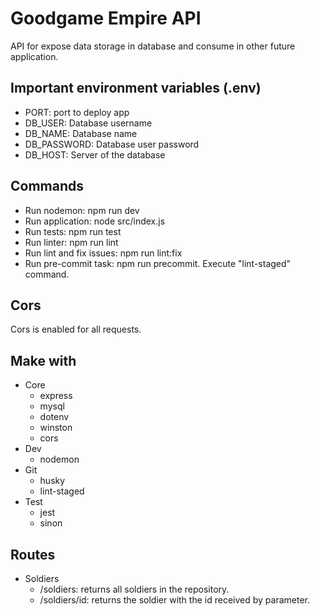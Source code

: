 # Goodgame Empire API

API for expose data storage in database and consume in other future application.

## Important environment variables (.env)

* PORT: port to deploy app
* DB_USER: Database username
* DB_NAME: Database name
* DB_PASSWORD: Database user password
* DB_HOST: Server of the database

## Commands

* Run nodemon: npm run dev
* Run application: node src/index.js
* Run tests: npm run test
* Run linter: npm run lint
* Run lint and fix issues: npm run lint:fix
* Run pre-commit task: npm run precommit. Execute "lint-staged" command.

## Cors

Cors is enabled for all requests.

## Make with

* Core
  * express
  * mysql
  * dotenv
  * winston
  * cors
* Dev
  * nodemon
* Git
  * husky
  * lint-staged
* Test
  * jest
  * sinon

## Routes

* Soldiers
  * /soldiers: returns all soldiers in the repository.
  * /soldiers/id: returns the soldier with the id received by parameter.
